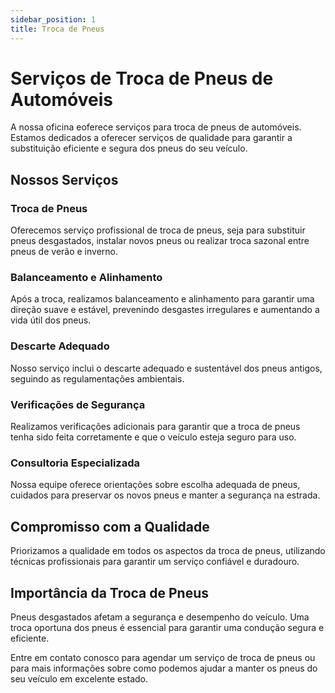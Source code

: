```yaml
---
sidebar_position: 1
title: Troca de Pneus 
---
```


# Serviços de Troca de Pneus de Automóveis

A nossa oficina eoferece serviços para troca de pneus de automóveis. Estamos dedicados a oferecer serviços de qualidade para garantir a substituição eficiente e segura dos pneus do seu veículo.

## Nossos Serviços

### Troca de Pneus

Oferecemos serviço profissional de troca de pneus, seja para substituir pneus desgastados, instalar novos pneus ou realizar troca sazonal entre pneus de verão e inverno.

### Balanceamento e Alinhamento

Após a troca, realizamos balanceamento e alinhamento para garantir uma direção suave e estável, prevenindo desgastes irregulares e aumentando a vida útil dos pneus.

### Descarte Adequado

Nosso serviço inclui o descarte adequado e sustentável dos pneus antigos, seguindo as regulamentações ambientais.

### Verificações de Segurança

Realizamos verificações adicionais para garantir que a troca de pneus tenha sido feita corretamente e que o veículo esteja seguro para uso.

### Consultoria Especializada

Nossa equipe oferece orientações sobre escolha adequada de pneus, cuidados para preservar os novos pneus e manter a segurança na estrada.

## Compromisso com a Qualidade

Priorizamos a qualidade em todos os aspectos da troca de pneus, utilizando técnicas profissionais para garantir um serviço confiável e duradouro.

## Importância da Troca de Pneus

Pneus desgastados afetam a segurança e desempenho do veículo. Uma troca oportuna dos pneus é essencial para garantir uma condução segura e eficiente.

Entre em contato conosco para agendar um serviço de troca de pneus ou para mais informações sobre como podemos ajudar a manter os pneus do seu veículo em excelente estado.

